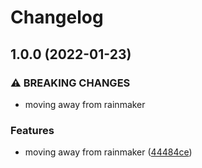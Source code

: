# Changelog

## 1.0.0 (2022-01-23)


### ⚠ BREAKING CHANGES

* moving away from rainmaker

### Features

* moving away from rainmaker ([44484ce](https://github.com/mdvorak-iot/esp-app-template/commit/44484ce8fa42f913b210513a028b4c14265a727f))
